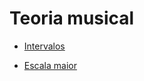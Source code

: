 # Teoria musical


- [Intervalos](https://github.com/ranielcsar/Musica/blob/master/Arquivos/Intervalos.md "de vez em quando é bom")

- [Escala maior](https://github.com/ranielcsar/Musica/blob/master/Arquivos/escala-maior.md "natural")
